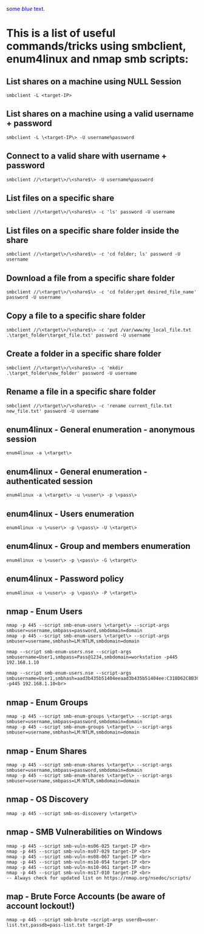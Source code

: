 
<span style="color:blue">some *blue* text</span>.

# This is a list of useful commands/tricks using smbclient, enum4linux and nmap smb scripts:

## List shares on a machine using NULL Session
	smbclient -L <target-IP>

## List shares on a machine using a valid username + password
	smbclient -L \<target-IP\> -U username%password

## Connect to a valid share with username + password
	smbclient //\<target\>/\<share$\> -U username%password
 
## List files on a specific share
	smbclient //\<target\>/\<share$\> -c 'ls' password -U username

## List files on a specific share folder inside the share
	smbclient //\<target\>/\<share$\> -c 'cd folder; ls' password -U username

## Download a file from a specific share folder
	smbclient //\<target\>/\<share$\> -c 'cd folder;get desired_file_name' password -U username
 
## Copy a file to a specific share folder
	smbclient //\<target\>/\<share$\> -c 'put /var/www/my_local_file.txt .\target_folder\target_file.txt' password -U username

## Create a folder in a specific share folder
	smbclient //\<target\>/\<share$\> -c 'mkdir .\target_folder\new_folder' password -U username

## Rename a file in a specific share folder
	smbclient //\<target\>/\<share$\> -c 'rename current_file.txt new_file.txt' password -U username

## enum4linux - General enumeration - anonymous session 
	enum4linux -a \<target\>

## enum4linux - General enumeration - authenticated session
	enum4linux -a \<target\> -u \<user\> -p \<pass\>

## enum4linux - Users enumeration
	enum4linux -u \<user\> -p \<pass\> -U \<target\>

## enum4linux - Group and members enumeration 
	enum4linux -u \<user\> -p \<pass\> -G \<target\>

## enum4linux - Password policy
	enum4linux -u \<user\> -p \<pass\> -P \<target\>

## nmap - Enum Users
	nmap -p 445 --script smb-enum-users \<target\> --script-args smbuser=username,smbpass=password,smbdomain=domain
	nmap -p 445 --script smb-enum-users \<target\> --script-args smbuser=username,smbhash=LM:NTLM,smbdomain=domain
  
	nmap --script smb-enum-users.nse --script-args smbusername=User1,smbpass=Pass@1234,smbdomain=workstation -p445 192.168.1.10
  
	nmap --script smb-enum-users.nse --script-args smbusername=User1,smbhash=aad3b435b51404eeaad3b435b51404ee:C318D62C8B3CA508DD753DDA8CC74028,smbdomain=mydomain -p445 192.168.1.10<br>

## nmap - Enum Groups
	nmap -p 445 --script smb-enum-groups \<target\> --script-args smbuser=username,smbpass=password,smbdomain=domain
	nmap -p 445 --script smb-enum-groups \<target\> --script-args smbuser=username,smbhash=LM:NTLM,smbdomain=domain

## nmap - Enum Shares
	nmap -p 445 --script smb-enum-shares \<target\> --script-args smbuser=username,smbpass=password,smbdomain=domain
	nmap -p 445 --script smb-enum-shares \<target\> --script-args smbuser=username,smbpass=LM:NTLM,smbdomain=domain

## nmap - OS Discovery
	nmap -p 445 --script smb-os-discovery \<target\>

## nmap - SMB Vulnerabilities on Windows
	nmap -p 445 --script smb-vuln-ms06-025 target-IP <br>
	nmap -p 445 --script smb-vuln-ms07-029 target-IP <br>
	nmap -p 445 --script smb-vuln-ms08-067 target-IP <br>
	nmap -p 445 --script smb-vuln-ms10-054 target-IP <br>
	nmap -p 445 --script smb-vuln-ms10-061 target-IP <br>
	nmap -p 445 --script smb-vuln-ms17-010 target-IP <br>
	-- Always check for updated list on https://nmap.org/nsedoc/scripts/

## map - Brute Force Accounts (be aware of account lockout!)
	nmap –p 445 --script smb-brute –script-args userdb=user-list.txt,passdb=pass-list.txt target-IP

